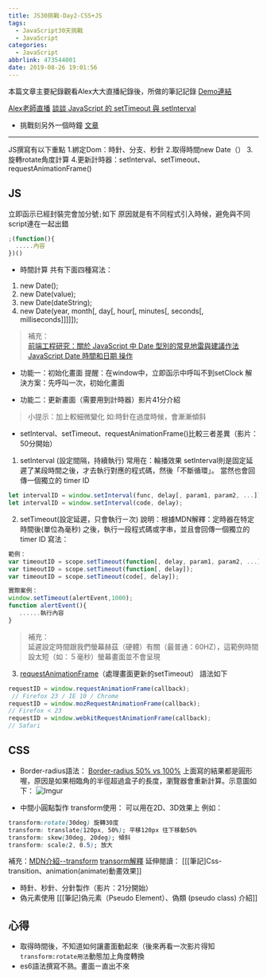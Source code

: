 ```yaml
---
title: JS30挑戰-Day2-CSS+JS
tags:
  - JavaScript30天挑戰
  - JavaScript
categories:
  - JavaScript
abbrlink: 473544001
date: 2019-08-26 19:01:56
---
```


本篇文章主要紀錄觀看Alex大大直播紀錄後，所做的筆記記錄
[Demo連結](https://chun-wen.github.io/JavaScript30/02%20-%20JS%20and%20CSS%20Clock/index-chunwen.html)

<!-- more -->

[Alex老師直播](https://www.youtube.com/watch?v=O1YsB3qxO4g&list=PLEfh-m_KG4dYbxVoYDyT_fmXZHnuKg2Fq&index=2)
[談談 JavaScript 的 setTimeout 與 setInterval](https://kuro.tw/posts/2019/02/23/%E8%AB%87%E8%AB%87-JavaScript-%E7%9A%84-setTimeout-%E8%88%87-setInterval/)
- 挑戰刻另外一個時鐘 [文章](https://mini-ghost.github.io/blog/2019/06/02/javascript-clock/)

- - - -
JS撰寫有以下重點
1.綁定Dom：時針、分支、秒針
2.取得時間new Date（）
3.旋轉rotate角度計算
4.更新計時器：setInterval、setTimeout、requestAnimationFrame()

## JS
立即函示已經封裝完會加分號`;`如下
原因就是有不同程式引入時候，避免與不同script連在一起出錯
```javascript
;(function(){
  .....內容    
})()
```

* 時間計算 
共有下面四種寫法：
1. new Date();
2. new Date(value);
3. new Date(dateString);
4. new Date(year, month[, day[, hour[, minutes[, seconds[, milliseconds]]]]]);
> 補充：  
> [前端工程研究：關於 JavaScript 中 Date 型別的常見地雷與建議作法](https://blog.miniasp.com/post/2016/09/25/JavaScript-Date-usage-in-details)  
> [JavaScript Date 時間和日期 操作](https://www.fooish.com/javascript/date/)  


* 功能一：初始化畫面 
提醒：在window中，立即函示中呼叫不到setClock 
解決方案：先呼叫一次，初始化畫面

* 功能二：更新畫面（需要用到計時器）影片41分介紹
> 小提示：加上較細微變化 如:時針在過度時候，會漸漸傾斜  

* setInterval、setTimeout、requestAnimationFrame()比較三者差異（影片：50分開始）
1. setInterval (設定間隔，持續執行)   常用在：輪播效果
setInterval則是固定延遲了某段時間之後，才去執行對應的程式碼，然後「不斷循環」。 當然也會回傳一個獨立的 timer ID
```javascript
let intervalID = window.setInterval(func, delay[, param1, param2, ...]);
let intervalID = window.setInterval(code, delay);
```

2. setTimeout(設定延遲，只會執行ㄧ次)
說明：根據MDN解釋：定時器在特定時間後(單位為毫秒) 之後，執行一段程式碼或字串，並且會回傳一個獨立的 timer ID
寫法：
```javascript
範例：
var timeoutID = scope.setTimeout(function[, delay, param1, param2, ...]);
var timeoutID = scope.setTimeout(function[, delay]); 
var timeoutID = scope.setTimeout(code[, delay]);

實際案例：
window.setTimeout(alertEvent,1000);
function alertEvent(){
   ......執行內容
}

```
>補充：  
>延遲設定時間跟我們螢幕赫茲（硬體）有關（最普通：60HZ），這範例時間設太短（如：５毫秒）螢幕畫面並不會呈現  

3. [requestAnimationFrame](https://developer.mozilla.org/zh-TW/docs/Web/API/Window.requestAnimationFrame)（處理畫面更新的setTimeout）
語法如下
```javascript
requestID = window.requestAnimationFrame(callback);      
 // Firefox 23 / IE 10 / Chrome
requestID = window.mozRequestAnimationFrame(callback);    
// Firefox < 23
requestID = window.webkitRequestAnimationFrame(callback); 
// Safari

```

## CSS
* Border-radius語法：
[Border-radius 50% vs 100%](https://zhuanlan.zhihu.com/p/20128284)
上面寫的結果都是圓形喔，原因是如果相臨角的半徑超過盒子的長度，瀏覽器會重新計算。示意圖如下：
![Imgur](https://i.imgur.com/XXBWHPR.png)


* 中間小圓點製作
transform使用：
可以用在2D、3D效果上 例如：
```css
transform:rotate(30deg) 旋轉30度
transform: translate(120px, 50%); 平移120px 往下移動50%
transform: skew(30deg, 20deg); 傾斜
transform: scale(2, 0.5); 放大
```
補充：[MDN介紹--transform](https://developer.mozilla.org/en-US/docs/Web/CSS/transform) [transorm解釋](https://www.great-good.tw/articles/css-transform/)
延伸閱讀：
[[[筆記]Css-transition、animation(animate)動畫效果]]

* 時針、秒針、分針製作（影片：21分開始）
* 偽元素使用 [[[筆記]偽元素（Pseudo Element）、偽類 (pseudo class) 介紹]]


## 心得
* 取得時間後，不知道如何讓畫面動起來（後來再看一次影片得知 `transform:rotate用法`動態加上角度轉換
* es6語法撰寫不熟。畫面ㄧ直出不來










